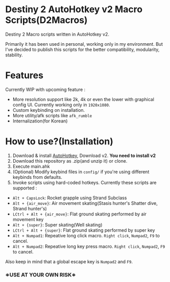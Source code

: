 # Destiny 2 AutoHotkey v2 Macro Scripts(D2Macros)

Destiny 2 Macro scripts written in AutoHotkey v2.

Primarily it has been used in personal, working only in my environment. 
But I've decided to publish this scripts for the better compatibility, modularity, stability.

# Features

Currently WIP with upcoming feature :

- More resolution support like 2k, 4k or even the lower with graphical config UI. Currently working only in `1920x1080`.
- Custom keybinding on installation.
- More utility/afk scripts like `afk_rumble`
- Internalization(for Korean)

# How to use?(Installation)

1. Download & install [AutoHotkey](https://www.autohotkey.com/), Download v2. **You need to install v2**
2. Download this repository as .zip(and unzip it) or clone.
3. Execute main.ahk
4. (Optional) Modify keybind files in `config/` if you're using different keybinds from defaults.
5. Invoke scripts using hard-coded hotkeys. Currently these scripts are supported :

- `Alt + CapsLock`: Rocket grapple using Strand Subclass
- `Alt + {air_move}`: Air movement skating(Stasis hunter's Shatter dive, Strand hunter's)
- `LCtrl + Alt + {air_move}`: Flat ground skating performed by air movement key
- `Alt + {super}`: Super skating(Well skating)
- `LCtrl + Alt + {super}`: Flat ground skating performed by super key
- `Alt + Numpad1`: Repeative long click macro. `Right click`, `Numpad2`, `F9` to cancel.
- `Alt + Numpad2`: Repeative long key press macro. `Right click`, `Numpad2`, `F9` to cancel.

Also keep in mind that a global escape key is `Numpad2` and `F9`.

### ※USE AT YOUR OWN RISK※
